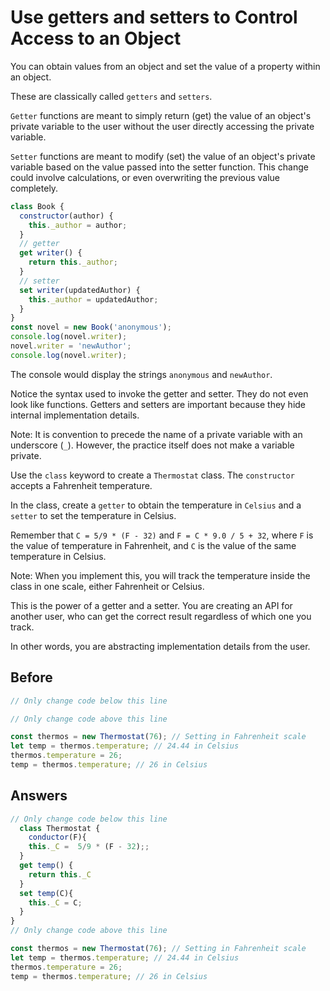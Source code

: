 # Use getters and setters to Control Access to an Object
You can obtain values from an object and set the value of a property within an object.

These are classically called `getters` and `setters`.

`Getter` functions are meant to simply return (get) the value of an object's private variable to the user without the user directly accessing the private variable.

`Setter` functions are meant to modify (set) the value of an object's private variable based on the value passed into the setter function. 
This change could involve calculations, or even overwriting the previous value completely.

```javascript
class Book {
  constructor(author) {
    this._author = author;
  }
  // getter
  get writer() {
    return this._author;
  }
  // setter
  set writer(updatedAuthor) {
    this._author = updatedAuthor;
  }
}
const novel = new Book('anonymous');
console.log(novel.writer);
novel.writer = 'newAuthor';
console.log(novel.writer);
```
The console would display the strings `anonymous` and `newAuthor`.

Notice the syntax used to invoke the getter and setter. They do not even look like functions. 
Getters and setters are important because they hide internal implementation details.

Note: It is convention to precede the name of a private variable with an underscore (`_`). 
However, the practice itself does not make a variable private.

Use the `class` keyword to create a `Thermostat` class. The `constructor` accepts a Fahrenheit temperature.

In the class, create a `getter` to obtain the temperature in `Celsius` and a `setter` to set the temperature in Celsius.

Remember that `C = 5/9 * (F - 32)` and `F = C * 9.0 / 5 + 32`, where `F` is the value of temperature in Fahrenheit, 
and `C` is the value of the same temperature in Celsius.

Note: When you implement this, you will track the temperature inside the class in one scale, either Fahrenheit or Celsius.

This is the power of a getter and a setter. You are creating an API for another user, 
who can get the correct result regardless of which one you track.

In other words, you are abstracting implementation details from the user.

## Before
```javascript
// Only change code below this line

// Only change code above this line

const thermos = new Thermostat(76); // Setting in Fahrenheit scale
let temp = thermos.temperature; // 24.44 in Celsius
thermos.temperature = 26;
temp = thermos.temperature; // 26 in Celsius
```
## Answers
```javascript
// Only change code below this line
  class Thermostat {
    conductor(F){
    this._C =  5/9 * (F - 32);;
  }
  get temp() {
    return this._C
  }
  set temp(C){
    this._C = C;
  }
}
// Only change code above this line

const thermos = new Thermostat(76); // Setting in Fahrenheit scale
let temp = thermos.temperature; // 24.44 in Celsius
thermos.temperature = 26;
temp = thermos.temperature; // 26 in Celsius
```
